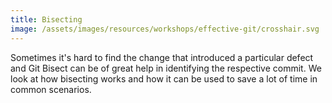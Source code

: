 ```yaml
---
title: Bisecting
image: /assets/images/resources/workshops/effective-git/crosshair.svg
---
```


Sometimes it's hard to find the change that introduced a particular defect and
Git Bisect can be of great help in identifying the respective commit. We look at
how bisecting works and how it can be used to save a lot of time in common
scenarios.
